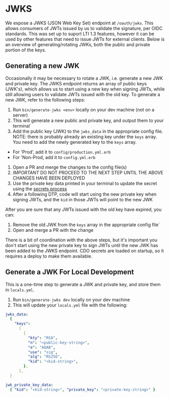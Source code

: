 # JWKS

We expose a JWKS (JSON Web Key Set) endpoint at `/oauth/jwks`. This allows
consumers of JWTs issued by us to validate the signature, per OIDC standards.
This was set up to suport LTI 1.3 features, however it can be used by other
features that need to issue JWTs for external clients. Below is an overview of
generating/rotating JWKs, both the public and private portion of the keys.

## Generating a new JWK

Occasionally it may be necessary to rotate a JWK, i.e. generate a new JWK and
private key. The JWKS endpoint returns an array of public keys (JWK's), which
allows us to start using a new key when signing JWTs, while still allowing users
to validate JWTs issued with the old key. To generate a new JWK, refer to the
following steps:

1. Run `bin/generate-jwks <env>` locally on your dev machine (not on a server)
1. This will generate a new public and private key, and output them to your terminal`
1. Add the public key (JWK) to the `jwks_data` in the appropriate config file.
NOTE: there is probably already an existing key under the `keys` array. You need
to add the newly generated key to the `keys` array.
  - For 'Prod', add it to `config/production.yml.erb`
  - For 'Non-Prod, add it to `config.yml.erb`
1. Open a PR and merge the changes to the config file(s)
1. *IMPORTANT* DO NOT PROCEED TO THE NEXT STEP UNTIL THE ABOVE CHANGES HAVE BEEN
DEPLOYED
1. Use the private key data printed in your terminal to update the secret using
   the [secrets process](../config/secrets.md)
1. After a following DTP, code will start using the new private key when
   signing JWTs, and the `kid` in those JWTs will point to the new JWK

After you are sure that any JWTs issued with the old key have expired, you can:

1. Remove the old JWK from the `keys` array in the appropriate config file`
1. Open and merge a PR with the change

There is a bit of coordination with the above steps, but it's important you
don't start using the new private key to sign JWTs until the new JWK has been
added to the JWKS endpoint. CDO secrets are loaded on startup, so it requires
a deploy to make them available.

## Generate a JWK For Local Development

This is a one-time step to generate a JWK and private key, and store them in
`locals.yml`.

1. Run `bin/generate-jwks dev` locally on your dev machine
1. This will update your `locals.yml` file with the following:

```yaml
jwks_data:
  {
    "keys":
      [
        {
          "kty": "RSA",
          "n": "<public-key-string>",
          "e": "AQAB",
          "use": "sig",
          "alg": "RS256",
          "kid": "<kid-string>",
        },
      ],
  }

jwk_private_key_data:
  { "kid": "<kid-string>", "private_key": "<private-key-string>" }
```

